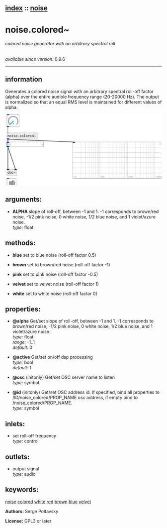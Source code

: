[index](index.html) :: [noise](category_noise.html)
---

# noise.colored~

###### colored noise generator with an arbitrary spectral roll

*available since version:* 0.9.6

---


## information
Generates a colored noise signal with an arbitrary spectral roll-off factor (alpha) over the entire audible frequency range (20-20000 Hz). The output is normalized so that an equal RMS level is maintained for different values of alpha.


[![example](../examples/img/noise.colored~.jpg)](../examples/pd/noise.colored~.pd)



## arguments:

* **ALPHA**
slope of roll-off, between -1 and 1. -1 corresponds to brown/red noise, -1/2
pink noise, 0 white noise, 1/2 blue noise, and 1 violet/azure noise.<br>
_type:_ float<br>



## methods:

* **blue**
set to blue noise (roll-off factor 0.5)<br>

* **brown**
set to brown/red noise (roll-off factor -1)<br>

* **pink**
set to pink noise (roll-off factor -0.5)<br>

* **velvet**
set to velvet noise (roll-off factor 1)<br>

* **white**
set to white noise (roll-off factor 0)<br>




## properties:

* **@alpha** 
Get/set slope of roll-off, between -1 and 1. -1 corresponds to brown/red noise, -1/2
pink noise, 0 white noise, 1/2 blue noise, and 1 violet/azure noise.<br>
_type:_ float<br>
_range:_ -1..1<br>
_default:_ 0<br>

* **@active** 
Get/set on/off dsp processing<br>
_type:_ bool<br>
_default:_ 1<br>

* **@osc** (initonly)
Get/set OSC server name to listen<br>
_type:_ symbol<br>

* **@id** (initonly)
Get/set OSC address id. If specified, bind all properties to
/ID/noise_colored/PROP_NAME osc address, if empty bind to
/noise_colored/PROP_NAME.<br>
_type:_ symbol<br>



## inlets:

* set roll-off frequency<br>
_type:_ control



## outlets:

* output signal<br>
_type:_ audio



## keywords:

[noise](keywords/noise.html)
[colored](keywords/colored.html)
[white](keywords/white.html)
[red](keywords/red.html)
[brown](keywords/brown.html)
[blue](keywords/blue.html)
[velvet](keywords/velvet.html)






**Authors:** Serge Poltavsky




**License:** GPL3 or later






